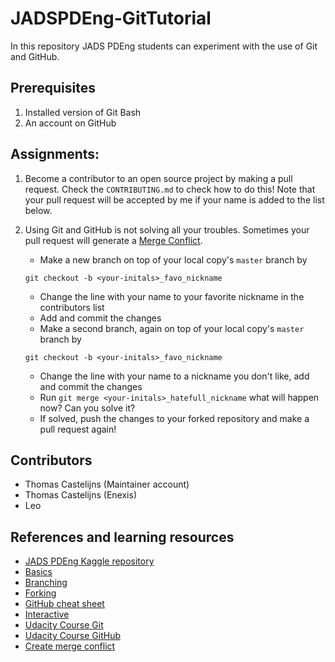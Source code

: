 # JADSPDEng-GitTutorial
In this repository JADS PDEng students can experiment with the use of Git and GitHub.

## Prerequisites
1. Installed version of Git Bash
2. An account on GitHub

## Assignments:
1. Become a contributor to an open source project by making a pull request. Check the `CONTRIBUTING.md` to check how to do this! Note that your pull request will be accepted by me if your name is added to the list below.
2. Using Git and GitHub is not solving all your troubles. Sometimes your pull request will generate a [Merge Conflict](https://help.github.com/en/github/collaborating-with-issues-and-pull-requests/about-merge-conflicts).
	- Make a new branch on top of your local copy's `master` branch by

	`git checkout -b <your-initals>_favo_nickname`

	- Change the line with your name to your favorite nickname in the contributors list
	- Add and commit the changes
	- Make a second branch, again on top of your local copy's `master` branch by

	`git checkout -b <your-initals>_favo_nickname`

	- Change the line with your name to a nickname you don't like, add and commit the changes
	- Run `git merge <your-initals>_hatefull_nickname` what will happen now? Can you solve it?
	- If solved, push the changes to your forked repository and make a pull request again!

## Contributors
- Thomas Castelijns (Maintainer account)
- Thomas Castelijns (Enexis)
- Leo

## References and learning resources
- [JADS PDEng Kaggle repository](https://github.com/MLblog/jads_kaggle)
- [Basics](https://guides.github.com/activities/hello-world/)
- [Branching](https://guides.github.com/introduction/flow/)
- [Forking](https://guides.github.com/activities/forking/)
- [GitHub cheat sheet](https://github.github.com/training-kit/downloads/github-git-cheat-sheet.pdf)
- [Interactive](https://learngitbranching.js.org/)
- [Udacity Course Git](https://classroom.udacity.com/courses/ud123)
- [Udacity Course GitHub](https://classroom.udacity.com/courses/ud456)
- [Create merge conflict](https://jonathanmh.com/how-to-create-a-git-merge-conflict/)
